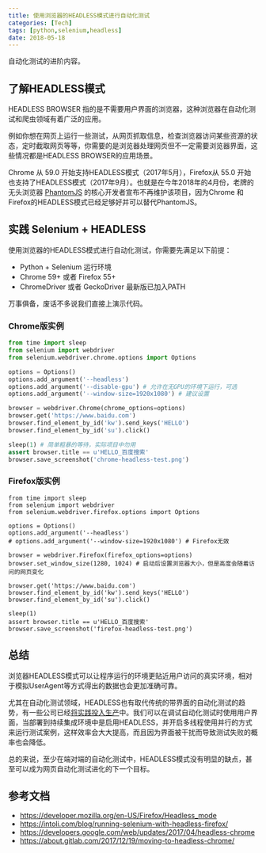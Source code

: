 ```yaml
---
title: 使用浏览器的HEADLESS模式进行自动化测试
categories: [Tech]
tags: [python,selenium,headless]
date: 2018-05-18
---
```


自动化测试的进阶内容。

<!-- more -->

## 了解HEADLESS模式

HEADLESS BROWSER 指的是不需要用户界面的浏览器，这种浏览器在自动化测试和爬虫领域有着广泛的应用。

例如你想在网页上运行一些测试，从网页抓取信息，检查浏览器访问某些资源的状态，定时截取网页等等，你需要的是浏览器处理网页但不一定需要浏览器界面，这些情况都是HEADLESS BROWSER的应用场景。

Chrome 从 59.0 开始支持HEADLESS模式（2017年5月），Firefox从 55.0 开始也支持了HEADLESS模式（2017年9月）。也就是在今年2018年的4月份，老牌的无头浏览器 [PhantomJS](http://phantomjs.org/) 的核心开发者宣布不再维护该项目，因为Chrome 和Firefox的HEADLESS模式已经足够好并可以替代PhantomJS。

## 实践 Selenium + HEADLESS

使用浏览器的HEADLESS模式进行自动化测试，你需要先满足以下前提：

- Python + Selenium 运行环境
- Chrome 59+ 或者 Firefox 55+
- ChromeDriver 或者 GeckoDriver 最新版已加入PATH

万事俱备，废话不多说我们直接上演示代码。

### Chrome版实例

```python
from time import sleep
from selenium import webdriver
from selenium.webdriver.chrome.options import Options

options = Options()
options.add_argument('--headless')
options.add_argument('--disable-gpu') # 允许在无GPU的环境下运行，可选
options.add_argument('--window-size=1920x1080') # 建议设置

browser = webdriver.Chrome(chrome_options=options)
browser.get('https://www.baidu.com')
browser.find_element_by_id('kw').send_keys('HELLO')
browser.find_element_by_id('su').click()

sleep(1) # 简单粗暴的等待，实际项目中勿用
assert browser.title == u'HELLO_百度搜索'
browser.save_screenshot('chrome-headless-test.png')
```

### Firefox版实例

```
from time import sleep
from selenium import webdriver
from selenium.webdriver.firefox.options import Options

options = Options()
options.add_argument('--headless')
# options.add_argument('--window-size=1920x1080') # Firefox无效

browser = webdriver.Firefox(firefox_options=options)
browser.set_window_size(1280, 1024) # 启动后设置浏览器大小，但是高度会随着访问的网页变化

browser.get('https://www.baidu.com')
browser.find_element_by_id('kw').send_keys('HELLO')
browser.find_element_by_id('su').click()

sleep(1)
assert browser.title == u'HELLO_百度搜索'
browser.save_screenshot('firefox-headless-test.png')
```



## 总结

浏览器HEADLESS模式可以让程序运行的环境更贴近用户访问的真实环境，相对于模拟UserAgent等方式得出的数据也会更加准确可靠。

尤其在自动化测试领域，HEADLESS也有取代传统的带界面的自动化测试的趋势，有一些公司已经[将实践投入生产](https://about.gitlab.com/2017/12/19/moving-to-headless-chrome/)中。我们可以在调试自动化测试时使用用户界面，当部署到持续集成环境中是启用HEADLESS，并开启多线程使用并行的方式来运行测试案例，这样效率会大大提高，而且因为界面被干扰而导致测试失败的概率也会降低。

总的来说，至少在端对端的自动化测试中，HEADLESS模式没有明显的缺点，甚至可以成为网页自动化测试进化的下一个目标。

## 参考文档

- <https://developer.mozilla.org/en-US/Firefox/Headless_mode>
- <https://intoli.com/blog/running-selenium-with-headless-firefox/>
- <https://developers.google.com/web/updates/2017/04/headless-chrome>
- <https://about.gitlab.com/2017/12/19/moving-to-headless-chrome/>

